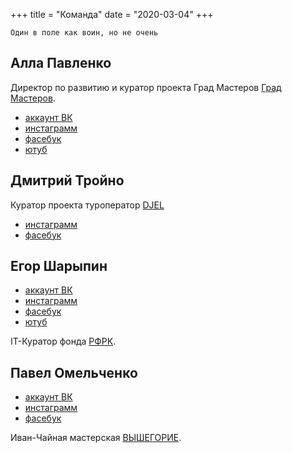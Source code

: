 +++
title = "Команда"
date = "2020-03-04"
+++

`Один в поле как воин, но не очень`

## Алла Павленко

Директор по развитию и куратор проекта Град Мастеров [Град Мастеров](http://grad-masterov.ru/).

- [аккаунт ВК ](https://vk.com/id60345708)
- [инстаграмм](https://www.instagram.com/grad_masterov/)
- [фасебук](https://www.facebook.com/grad_masterov-102391271350695/)
- [ютуб](https://www.youtube.com/channel/UCrU6wyXGd-zgUxohzaPjEhQ)

## Дмитрий Тройно

Куратор проекта туроператор [DJEL](http://www.djel.site)

- [инстаграмм](https://www.instagram.com/dtroyno/)
- [фасебук](https://www.facebook.com/dmitry.troyno)

## Егор Шарыпин

- [аккаунт ВК ](https://vk.com/goshva13)
- [инстаграмм](https://www.instagram.com/goshva13/)
- [фасебук](https://www.facebook.com/egor.sh.1)
- [ютуб](https://www.youtube.com/channel/UCin6DQ4e94szrD_opfFnK-g)

IT-Куратор фонда [РФРК](https://rfrk.ru).

## Павел Омельченко

- [аккаунт ВК ](https://vk.com/pavel_s_o)
- [инстаграмм](https://www.instagram.com/explore/tags/%D0%B2%D1%8B%D1%88%D0%B5%D0%B3%D0%BE%D1%80%D1%8C%D0%B5/?hl=ru)
- [фасебук](https://www.facebook.com/profile.php?id=100021950776739)

Иван-Чайная мастерская [ВЫШЕГОРИЕ](http://vishegorie.ru/).
